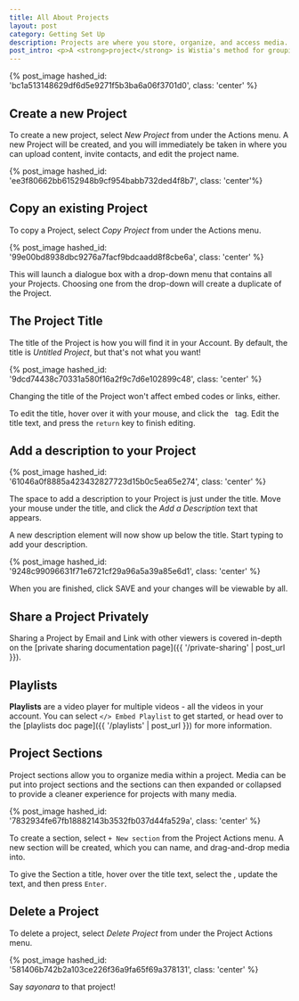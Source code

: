 ```yaml
---
title: All About Projects
layout: post
category: Getting Set Up
description: Projects are where you store, organize, and access media. Projects are the building blocks for Wistia organization.
post_intro: <p>A <strong>project</strong> is Wistia's method for grouping related media. It's our way of helping you stay organized and happy.</p><p>A project could contain all the training videos for your organization, all the sales materials related to a specific product, or just a bunch of your upcoming content.</p>
---
```


{% post_image hashed_id: 'bc1a513148629df6d5e9271f5b3ba6a06f3701d0', class: 'center' %}

## Create a new Project

To create a new project, select *New Project* from under the
<span class="action_menu">Actions</span> menu. A new Project will be created,
and you will immediately be taken in where you can upload content, invite
contacts, and edit the project name.

{% post_image hashed_id: 'ee3f80662bb6152948b9cf954babb732ded4f8b7', class: 'center'%}

## Copy an existing Project

To copy a Project, select *Copy Project* from under the
<span class="action_menu">Actions</span> menu.

{% post_image hashed_id: '99e00bd8938dbc9276a7facf9bdcaadd8f8cbe6a', class: 'center' %}

This will launch a dialogue box with a drop-down menu that contains all your
Projects. Choosing one from the drop-down will create a duplicate of the Project.

## The Project Title

The title of the Project is how you will find it in your Account. By default,
the title is *Untitled Project*, but that's not what you want!

{% post_image hashed_id: '9dcd74438c70331a580f16a2f9c7d6e102899c48', class: 'center' %}

Changing the title of the Project won't affect embed codes or links, either.

To edit the title, hover over it with your mouse, and click the
<span class="edit_tag">&nbsp;</span> tag. Edit the title text, and press the
`return` key to finish editing.

## Add a description to your Project

{% post_image hashed_id: '61046a0f8885a423432827723d15b0c5ea65e274', class: 'center' %}

The space to add a description to your Project is just under the title. Move
your mouse under the title, and click the *Add a Description* text that
appears.

A new description element will now show up below the title. Start typing to add
your description.

{% post_image hashed_id: '9248c99096631f71e6721cf29a96a5a39a85e6d1', class: 'center' %}

When you are finished, click <span class="faux_button">SAVE</span> and your
changes will be viewable by all.

## Share a Project Privately

Sharing a Project by Email and Link with other viewers is covered in-depth
on the [private sharing documentation page]({{ '/private-sharing' | post_url }}).

## Playlists

**Playlists** are a video player for multiple videos - all the videos in your 
account. You can select `</> Embed Playlist` to get started, or head over to 
the [playlists doc page]({{ '/playlists' | post_url }}) for more information.

## Project Sections

Project sections allow you to organize media within a project. Media can be put
into project sections and the sections can then expanded or collapsed to provide
a cleaner experience for projects with many media. 

{% post_image hashed_id: '7832934fe67fb18882143b3532fb037d44fa529a', class: 'center' %}

To create a section, select `+ New section` from the Project Actions menu.
A new section will be created, which you can name, and drag-and-drop media into.

To give the Section a title, hover over the title text, select the
<span class="edit_tag"></span>, update the text, and then press `Enter`.

## Delete a Project

To delete a project, select *Delete Project* from under the
<span class="action_menu">Project Actions</span> menu.

{% post_image hashed_id: '581406b742b2a103ce226f36a9fa65f69a378131', class: 'center' %}

Say *sayonara* to that project!
